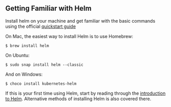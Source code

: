 ## Getting Familiar with Helm

Install helm on your machine and get familiar with the basic commands using the official [quickstart guide](https://docs.helm.sh/using_helm/#quickstart)

On Mac, the easiest way to install Helm is to use Homebrew:

```console
$ brew install helm
```

On Ubuntu:

```console
$ sudo snap install helm --classic
```

And on Windows:

```console
$ choco install kubernetes-helm
```

If this is your first time using Helm, start by reading through the [introduction to Helm](https://docs.helm.sh). Alternative methods of installing Helm is also covered there.
